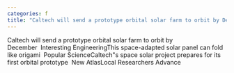 ```yaml
---
categories: f
title: "Caltech will send a prototype orbital solar farm to orbit by December  Interesting Engineering"
---
```

Caltech will send a prototype orbital solar farm to orbit by December&nbsp;&nbsp;Interesting EngineeringThis space-adapted solar panel can fold like origami&nbsp;&nbsp;Popular ScienceCaltech"s space solar project prepares for its first orbital prototype&nbsp;&nbsp;New AtlasLocal Researchers Advance 